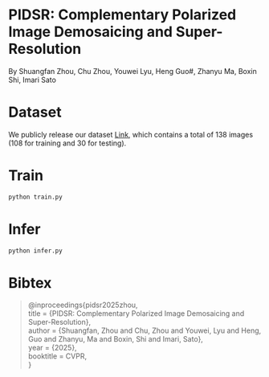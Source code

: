 # PIDSR: Complementary Polarized Image Demosaicing and Super-Resolution
By Shuangfan Zhou, Chu Zhou, Youwei Lyu, Heng Guo#, Zhanyu Ma, Boxin Shi, Imari Sato

# Dataset  
We publicly release our dataset [Link](insert_dataset_link_here), which contains a total of 138 images (108 for training and 30 for testing).

# Train  
```bash
python train.py
```

# Infer
```bash
python infer.py
```

# Bibtex
> @inproceedings{pidsr2025zhou,  
> title = {PIDSR: Complementary Polarized Image Demosaicing and Super-Resolution},  
> author = {Shuangfan, Zhou and Chu, Zhou and Youwei, Lyu and Heng, Guo and Zhanyu, Ma and Boxin, Shi and Imari, Sato},  
> year = {2025},  
> booktitle = CVPR,  
> }
